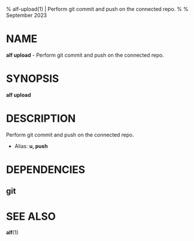 % alf-upload(1) | Perform git commit and push on the connected repo.
% 
% September 2023

NAME
==================================================

**alf upload** - Perform git commit and push on the connected repo.

SYNOPSIS
==================================================

**alf upload**

DESCRIPTION
==================================================

Perform git commit and push on the connected repo.

- Alias: **u, push**

DEPENDENCIES
==================================================

git
--------------------------------------------------


SEE ALSO
==================================================

**alf**(1)


